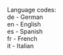 Language codes:<br/>
de - German<br/>
en - English<br/>
es - Spanish<br/>
fr - French<br/>
it - Italian
